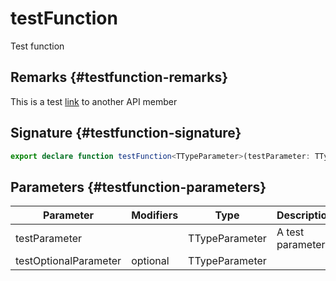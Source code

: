 
# testFunction

Test function

## Remarks {#testfunction-remarks}

This is a test [link](docs/simple-suite-test/testinterface-interface) to another API member

## Signature {#testfunction-signature}

```typescript
export declare function testFunction<TTypeParameter>(testParameter: TTypeParameter, testOptionalParameter?: TTypeParameter): TTypeParameter;
```

## Parameters {#testfunction-parameters}

|  Parameter | Modifiers | Type | Description |
|  --- | --- | --- | --- |
|  testParameter |  | TTypeParameter | A test parameter |
|  testOptionalParameter | optional | TTypeParameter |  |

